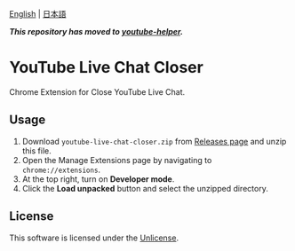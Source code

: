 [English](README.md) | [日本語](README.ja.md)

***This repository has moved to [youtube-helper](../../../youtube-helper).***

# YouTube Live Chat Closer

Chrome Extension for Close YouTube Live Chat.

## Usage

1. Download `youtube-live-chat-closer.zip` from [Releases page](../../releases) and unzip this file.
2. Open the Manage Extensions page by navigating to `chrome://extensions`.
3. At the top right, turn on **Developer mode**.
4. Click the **Load unpacked** button and select the unzipped directory.

## License

This software is licensed under the [Unlicense](LICENSE).
